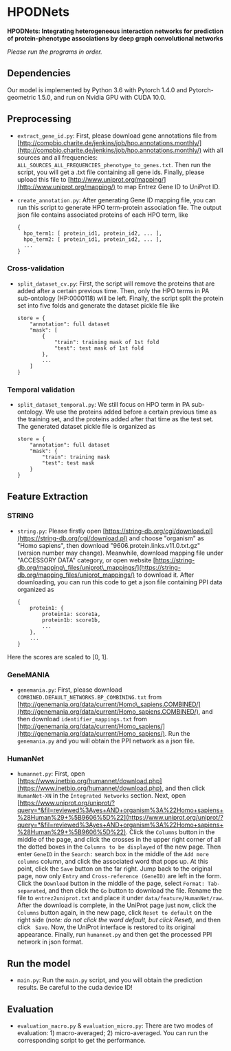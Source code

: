 # HPODNets

**HPODNets: Integrating heterogeneous interaction networks for prediction of protein-phenotype associations by deep graph convolutional networks**

*Please run the programs in order.*

## Dependencies

Our model is implemented by Python 3.6 with Pytorch 1.4.0 and Pytorch-geometric 1.5.0, and run on Nvidia GPU with CUDA 10.0.

## Preprocessing

- `extract_gene_id.py`: First, please download gene annotations file from [http://compbio.charite.de/jenkins/job/hpo.annotations.monthly/](http://compbio.charite.de/jenkins/job/hpo.annotations.monthly/) with all sources and all frequencies: `ALL_SOURCES_ALL_FREQUENCIES_phenotype_to_genes.txt`. Then run the script, you will get a .txt file containing all gene ids. Finally, please upload this file to [http://www.uniprot.org/mapping/](http://www.uniprot.org/mapping/) to map Entrez Gene ID to UniProt ID.

- `create_annotation.py`: After generating Gene ID mapping file, you can run this script to generate HPO term-protein association file. The output json file contains associated proteins of each HPO term, like

	```
	{
	  hpo_term1: [ protein_id1, protein_id2, ... ],
	  hpo_term2: [ protein_id1, protein_id2, ... ],
	  ...
	}
	```

### Cross-validation

- `split_dataset_cv.py`: First, the script will remove the proteins that are added after a certain previous time. Then, only the HPO terms in PA sub-ontology (HP:0000118) will be left. Finally, the script split the protein set into five folds and generate the dataset pickle file like

	```
	store = {
		"annotation": full dataset
    	"mask": [
			{
				"train": training mask of 1st fold
				"test": test mask of 1st fold
			},
			...
		]
	}
	```

### Temporal validation

- `split_dataset_temporal.py`: We still focus on HPO term in PA sub-ontology. We use the proteins added before a certain previous time as the training set, and the proteins added after that time as the test set. The generated dataset pickle file is organized as

	```
    store = {
        "annotation": full dataset
        "mask": {
            "train": training mask
            "test": test mask
        }
    }
	```

## Feature Extraction
### STRING

- `string.py`: Please firstly open [https://string-db.org/cgi/download.pl](https://string-db.org/cgi/download.pl) and choose "organism" as "Homo sapiens", then download "9606.protein.links.v11.0.txt.gz" (version number may change). Meanwhile, download mapping file under "ACCESSORY DATA" category, or open website
[https://string-db.org/mapping\_files/uniprot\_mappings/](https://string-db.org/mapping_files/uniprot_mappings/) to download it. After downloading, you can run this code to get a json file containing PPI data organized as

	```
	{
		protein1: {
			protein1a: score1a, 
			protein1b: score1b, 
			...
		}, 
		...
	}
	```
Here the scores are scaled to [0, 1].


### GeneMANIA

- `genemania.py`: First, please download `COMBINED.DEFAULT_NETWORKS.BP_COMBINING.txt` from [http://genemania.org/data/current/Homo\_sapiens.COMBINED/](http://genemania.org/data/current/Homo_sapiens.COMBINED/), and then download `identifier_mappings.txt` from [http://genemania.org/data/current/Homo_sapiens/](http://genemania.org/data/current/Homo_sapiens/). Run the `genemania.py` and you will obtain the PPI network as a json file.

### HumanNet

- `humannet.py`: First, open [https://www.inetbio.org/humannet/download.php](https://www.inetbio.org/humannet/download.php), and then click `HumanNet-XN` in the `Integrated Networks` section. Next, open [https://www.uniprot.org/uniprot/?query=*&fil=reviewed%3Ayes+AND+organism%3A%22Homo+sapiens+%28Human%29+%5B9606%5D%22](https://www.uniprot.org/uniprot/?query=*&fil=reviewed%3Ayes+AND+organism%3A%22Homo+sapiens+%28Human%29+%5B9606%5D%22). Click the `Columns` button in the middle of the page, and click the crosses in the upper right corner of all the dotted boxes in the `Columns to be displayed` of the new page. Then enter `GeneID` in the `Search:` search box in the middle of the `Add more columns` column, and click the associated word that pops up. At this point, click the `Save` button on the far right. Jump back to the original page, now only `Entry` and `Cross-reference (GeneID)` are left in the form. Click the `Download` button in the middle of the page, select `Format: Tab-separated`, and then click the `Go` button to download the file. Rename the file to `entrez2uniprot.txt` and place it under `data/feature/HumanNet/raw`. After the download is complete, in the UniProt page just now, click the `Columns` button again, in the new page, click `Reset to default` on the right side (*note: do not click the word default, but click Reset*), and then click ` Save`. Now, the UniProt interface is restored to its original appearance. Finally, run `humannet.py` and then get the processed PPI network in json format.

## Run the model

- `main.py`: Run the `main.py` script, and you will obtain the prediction results. Be careful to the cuda device ID!

## Evaluation

- `evaluation_macro.py` & `evaluation_micro.py`: There are two modes of evaluation: 1) macro-averaged; 2) micro-averaged. You can run the corresponding script to get the performance.
